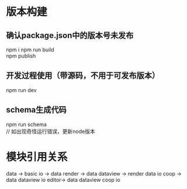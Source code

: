 # 版本构建
## 确认package.json中的版本号未发布
npm i
npm run build<br>
npm publish<br>


## 开发过程使用（带源码，不用于可发布版本）
npm run dev<br>


## schema生成代码
npm run schema<br>
// 如出现奇怪运行错误，更新node版本


# 模块引用关系
data -> basic
io ->   data
render -> data
dataview -> render
            data
            io
coop -> data
        dataview
        io
editor->    data
            dataview
            coop
            io
